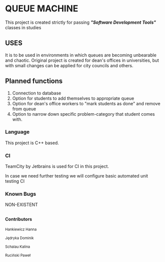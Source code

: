 # QUEUE MACHINE
This project is created strictly for passing ***"Software Development Tools"*** classes in studies

## USES
It is to be used in environments in which queues are becoming unbearable and chaotic.
Original project is created for dean's offices in universities, but with small changes can be applied for city councils and others.

## Planned functions
1. Connection to database
2. Option for students to add themselves to appropriate queue
3. Option for dean's office workers to "mark students as done" and remove from queue
4. Option to narrow down specific problem-category that student comes with.

### Language
This project is C++ based.

### CI
TeamCity by Jetbrains is used for CI in this project.

In case we need further testing we will configure basic automated unit testing CI

### Known Bugs
NON-EXISTENT


##
###
#### Contributors
<sub>Hankiewicz Hanna </sub>

<sub>Jędryka Dominik </sub>

<sub>Schalau Kalina </sub>

<sub>Ruciński Paweł </sub>
